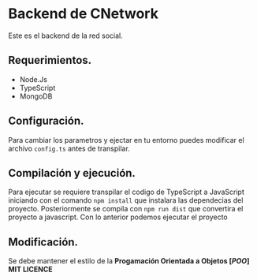 # Backend de CNetwork
Este es el backend de la red social.

## Requerimientos.
+ Node.Js
+ TypeScript
+ MongoDB

## Configuración.
Para cambiar los parametros y ejectar en tu entorno puedes modificar el archivo ```config.ts``` antes de transpilar.

## Compilación y ejecución.
Para ejecutar se requiere transpilar el codigo de TypeScript a JavaScript iniciando con el comando ```npm install``` que instalara las dependecias del proyecto. Posteriormente se compila con ```npm run dist``` que convertira el proyecto a javascript. Con lo anterior podemos ejecutar el proyecto

## Modificación.
Se debe mantener el estilo de la **Progamación Orientada a Objetos [*POO*]** \
**MIT LICENCE**
